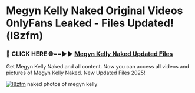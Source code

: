 # Megyn Kelly Naked Original Videos 0nlyFans Leaked - Files Updated! (l8zfm)

<h3>🔴 CLICK HERE 🌐==►► <a href="https://tinyurl.com/up5wt9bj" rel="nofollow">Megyn Kelly Naked Updated Files</a></h3>

Get Megyn Kelly Naked and all content. Now you can access all videos and pictures of Megyn Kelly Naked. New Updated Files 2025!

[![l8zfm](https://i.imgur.com/ABiUzMV.gif)](https://tinyurl.com/up5wt9bj)
naked photos of megyn kelly